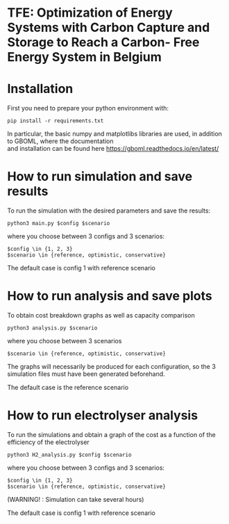 # TFE: Optimization of Energy Systems with Carbon Capture and Storage to Reach a Carbon- Free Energy System in Belgium

# Installation
First you need to prepare your python environment with:   

`pip install -r requirements.txt`

In particular, the basic numpy and matplotlibs libraries are used, in addition to GBOML, where the documentation   
and installation can be found here https://gboml.readthedocs.io/en/latest/


# How to run simulation and save results 

To run the simulation with the desired parameters and save the results:

`python3 main.py $config $scenario`
 
where you choose between 3 configs and 3 scenarios:    
 
`$config \in {1, 2, 3}`   
`$scenario \in {reference, optimistic, conservative}`   

The default case is config 1 with reference scenario

# How to run analysis and save plots

To obtain cost breakdown graphs as well as capacity comparison 

`python3 analysis.py $scenario`

where you choose between 3 scenarios

`$scenario \in {reference, optimistic, conservative}`  

The graphs will necessarily be produced for each configuration, so the 3 simulation files must have been generated beforehand.

The default case is the reference scenario

# How to run electrolyser analysis 

To run the simulations and obtain a graph of the cost as a function of the efficiency of the electrolyser  

`python3 H2_analysis.py $config $scenario`   

where you choose between 3 configs and 3 scenarios:   

`$config \in {1, 2, 3}`   
`$scenario \in {reference, optimistic, conservative}`  

(WARNING! : Simulation can take several hours)

The default case is config 1 with reference scenario






